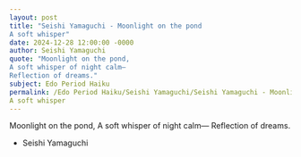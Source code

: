 ```yaml
---
layout: post
title: "Seishi Yamaguchi - Moonlight on the pond
A soft whisper"
date: 2024-12-28 12:00:00 -0000
author: Seishi Yamaguchi
quote: "Moonlight on the pond,
A soft whisper of night calm—
Reflection of dreams."
subject: Edo Period Haiku
permalink: /Edo Period Haiku/Seishi Yamaguchi/Seishi Yamaguchi - Moonlight on the pond
A soft whisper
---
```


Moonlight on the pond,
A soft whisper of night calm—
Reflection of dreams.

- Seishi Yamaguchi
